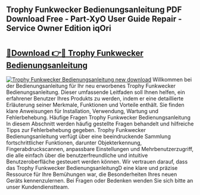 ## Trophy Funkwecker Bedienungsanleitung PDF Download Free - Part-XyO User Guide Repair - Service Owner Edition iqOri

# <h2><a href="http://df2axc.blite.top/?on=Trophy+Funkwecker+Bedienungsanleitung">🔗Download 👉🔴 Trophy Funkwecker Bedienungsanleitung</a></h2>

[![Trophy Funkwecker Bedienungsanleitung new download](https://i.imgur.com/lujVjoI.png)](http://df2axc.blite.top/?on=Trophy+Funkwecker+Bedienungsanleitung)
Willkommen bei der Bedienungsanleitung für Ihr neu erworbenes Trophy Funkwecker Bedienungsanleitung. Dieser umfassende Leitfaden soll Ihnen helfen, ein erfahrener Benutzer Ihres Produkts zu werden, indem er eine detaillierte Erläuterung seiner Merkmale, Funktionen und Vorteile enthält. Sie finden klare Anweisungen für Installation, Verwendung, Wartung und Fehlerbehebung. Häufige Fragen Trophy Funkwecker Bedienungsanleitung In diesem Abschnitt werden häufig gestellte Fragen behandelt und hilfreiche Tipps zur Fehlerbehebung gegeben. Trophy Funkwecker Bedienungsanleitung verfügt über eine beeindruckende Sammlung fortschrittlicher Funktionen, darunter Objekterkennung, Fingerabdruckscannen, anpassbare Einstellungen und Mehrbenutzerzugriff, die alle einfach über die benutzerfreundliche und intuitive Benutzeroberfläche gesteuert werden können. Wir vertrauen darauf, dass das Trophy Funkwecker BedienungsanleitungD eine klare und präzise Ressource für Ihre Bemühungen war, die Besonderheiten Ihres neuen Geräts kennenzulernen. Bei Fragen oder Bedenken wenden Sie sich bitte an unser Kundendienstteam.
